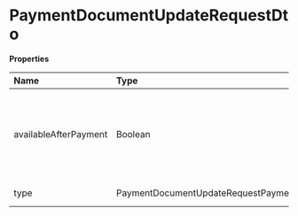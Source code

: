 # PaymentDocumentUpdateRequestDto

**Properties**

| Name                  | Type                                            | Required | Description                                                       |
| :-------------------- | :---------------------------------------------- | :------- | :---------------------------------------------------------------- |
| availableAfterPayment | Boolean                                         | ✅       | true to make the file available only after receipt of the payment |
| type                  | PaymentDocumentUpdateRequestPaymentDocumentType | ✅       | Document type                                                     |

<!-- This file was generated by liblab | https://liblab.com/ -->
